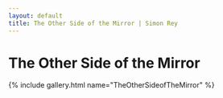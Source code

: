 ```yaml
---
layout: default
title: The Other Side of the Mirror | Simon Rey
---
```


# The Other Side of the Mirror

{% include gallery.html name="TheOtherSideofTheMirror" %}